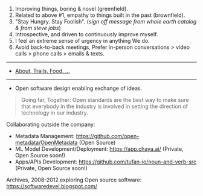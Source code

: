 1. Improving things, boring & novel (greenfield).
2. Related to above #1, empathy to things built in the past (brownfield).
3. "Stay Hungry. Stay Foolish". (_sign off message from whole earth catalog & from steve jobs_)
4. Introspective, and driven to continuously improve myself.
5. I feel an extreme sense of urgency in anything We do.
6. Avoid back-to-back meetings, Prefer in-person conversations > video calls > phone calls > emails & texts.

---

- [About, Trails, Food, ...](https://github.com/ankumar/Fun-Stuff) 

---

- Open software design enabling exchange of ideas.

> Going far, Together: Open standards are the best way to make sure that everybody in the industry is involved in setting the direction of technology in our industry.

Collaborating outside the company:
- Metadata Management: https://github.com/open-metadata/OpenMetadata (Open Source)
- ML Model Development/Deployment: https://app.chaya.ai/ (Private, Open Source soon!)
- Apps/APIs Development: https://github.com/tufan-io/noun-and-verb-src (Private, Open Source soon!)

Archives, 2008-2012 exploring Open source software: https://softwaredevel.blogspot.com/ 
 
<!--
**ankumar/ankumar** is a ✨ _special_ ✨ repository because its `README.md` (this file) appears on your GitHub profile.

Here are some ideas to get you started:

- 🔭 I’m currently working on ...
- 🌱 I’m currently learning ...
- 👯 I’m looking to collaborate on ...
- 🤔 I’m looking for help with ...
- 💬 Ask me about ...
- 📫 How to reach me: ...
- 😄 Pronouns: ...
- ⚡ Fun fact: ...
-->
